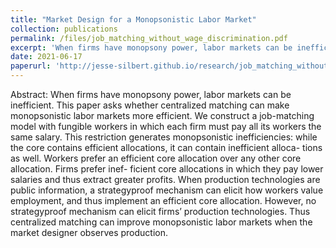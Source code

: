 ```yaml
---
title: "Market Design for a Monopsonistic Labor Market"
collection: publications
permalink: /files/job_matching_without_wage_discrimination.pdf
excerpt: 'When firms have monopsony power, labor markets can be inefficient. This paper asks whether centralized matching can make monopsonistic labor markets more efficient. We construct a job-matching model with fungible workers in which each firm must pay all its workers the same salary. This restriction generates monopsonistic inefficiencies: while the core contains efficient allocations, it can contain inefficient alloca- tions as well. Workers prefer an efficient core allocation over any other core allocation. Firms prefer inef- ficient core allocations in which they pay lower salaries and thus extract greater profits. When production technologies are public information, a strategyproof mechanism can elicit how workers value employment, and thus implement an efficient core allocation. However, no strategyproof mechanism can elicit firms’ production technologies. Thus centralized matching can improve monopsonistic labor markets when the market designer observes production.'
date: 2021-06-17
paperurl: 'http://jesse-silbert.github.io/research/job_matching_without_wage_discrimination.pdf'
---
```

Abstract:
When firms have monopsony power, labor markets can be inefficient. This paper asks whether centralized matching can make monopsonistic labor markets more efficient. We construct a job-matching model with fungible workers in which each firm must pay all its workers the same salary. This restriction generates monopsonistic inefficiencies: while the core contains efficient allocations, it can contain inefficient alloca- tions as well. Workers prefer an efficient core allocation over any other core allocation. Firms prefer inef- ficient core allocations in which they pay lower salaries and thus extract greater profits. When production technologies are public information, a strategyproof mechanism can elicit how workers value employment, and thus implement an efficient core allocation. However, no strategyproof mechanism can elicit firms’ production technologies. Thus centralized matching can improve monopsonistic labor markets when the market designer observes production.


